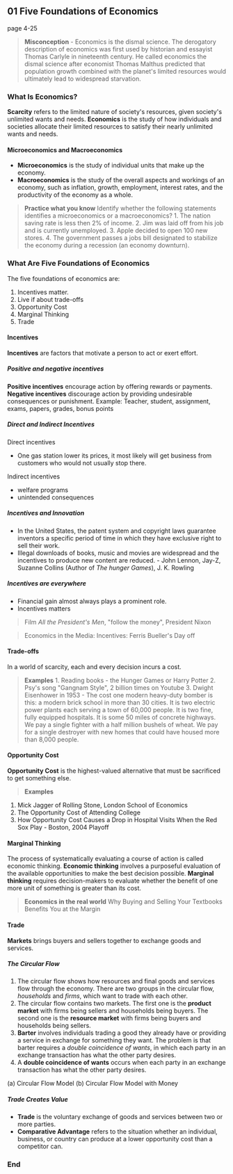 ## 01 Five Foundations of Economics
page 4-25
> **Misconception** - Economics is the dismal science.
> The derogatory description of economics was first used by historian and essayist Thomas Carlyle in nineteenth century. He called economics the dismal science after economist Thomas Malthus predicted that population growth combined with the planet's limited resources would ultimately lead to widespread starvation.

### What Is Economics?
**Scarcity** refers to the limited nature of society's resources, given society's unlimited wants and needs.
**Economics** is the study of how individuals and societies allocate their limited resources to satisfy their nearly unlimited wants and needs.

#### Microeconomics and Macroeconomics
+ **Microeconomics** is the study of individual units that make up the economy.
+ **Macroeconomics** is the study of the overall aspects and workings of an economy, such as inflation, growth, employment, interest rates, and the productivity of the economy as a whole.

> **Practice what you know**
Identify whether the following statements identifies a microeconomics or a macroeconomics?
1\. The nation saving rate is less then 2% of income.
2\. Jim was laid off from his job and is currently unemployed.
3\. Apple decided to open 100 new stores.
4\. The government passes a jobs bill designated to stabilize the economy during a recession (an economy downturn).

### What Are Five Foundations of Economics
The five foundations of economics are:
1. Incentives matter.
2. Live if about trade-offs
3. Opportunity Cost
4. Marginal Thinking
5. Trade

#### Incentives
**Incentives** are factors that motivate a person to act or exert effort.
##### Positive and negative incentives
**Positive incentives** encourage action by offering rewards or payments.
**Negative incentives** discourage action by providing undesirable consequences or punishment.
Example: Teacher, student, assignment, exams, papers, grades, bonus points

##### Direct and Indirect Incentives
Direct incentives
* One gas station lower its prices, it most likely will get business from customers who would not usually stop there.

Indirect incentives
* welfare programs
* unintended consequences

##### Incentives and Innovation
* In the United States, the patent system and copyright laws guarantee inventors a specific period of time in which they have exclusive right to sell their work.
* Illegal downloads of books, music and movies are widespread and the incentives to produce new content are reduced. - John Lennon, Jay-Z, Suzanne Collins (Author of *The hunger Games*), J. K. Rowling

##### Incentives are everywhere
* Financial gain almost always plays a prominent role.
* Incentives matters
> Film *All the President's Men*, "follow the money", President Nixon

> Economics in the Media: Incentives: Ferris Bueller's Day off

#### Trade-offs
In a world of scarcity, each and every decision incurs a cost.

> **Examples**
1\. Reading books - the Hunger Games or Harry Potter
2\. Psy's song "Gangnam Style", 2 billion times on Youtube
3\. Dwight Eisenhower in 1953 - The cost one modern heavy-duty bomber is this: a modern brick school in more than 30 cities. It is two electric power plants each serving a town of 60,000 people. It is two fine, fully equipped hospitals. It is some 50 miles of concrete highways. We pay a single fighter with a half million bushels of wheat. We pay for a single destroyer with new homes that could have housed more than 8,000 people.

#### Opportunity Cost
**Opportunity Cost** is the highest-valued alternative that must be sacrificed to get something else.
> **Examples**
1. Mick Jagger of Rolling Stone, London School of Economics
2. The Opportunity Cost of Attending College
3. How Opportunity Cost Causes a Drop in Hospital Visits When the Red Sox Play - Boston, 2004 Playoff

#### Marginal Thinking
The process of systematically evaluating a course of action is called economic thinking. **Economic thinking** involves a purposeful evaluation of the available opportunities to make the best decision possible.
**Marginal thinking** requires decision-makers to evaluate whether the benefit of one more unit of something is greater than its cost.

> **Economics in the real world**
> Why Buying and Selling Your Textbooks Benefits You at the Margin

#### Trade
**Markets** brings buyers and sellers together to exchange goods and services.

##### The Circular Flow
1. The circular flow shows how resources and final goods and services flow through the economy. There are two groups in the circular flow, *households* and *firms*, which want to trade with each other.
2. The circular flow contains two markets. The first one is the **product market** with firms being sellers and households being buyers. The second one is the **resource market** with firms being buyers and households being sellers.
3. **Barter** involves individuals trading a good they already have or providing a service in exchange for something they want. The problem is that barter requires a *double coincidence of wants*, in which each party in an exchange transaction has what the other party desires.
4. A **double coincidence of wants** occurs when each party in an exchange transaction has what the other party desires.

(a) Circular Flow Model
(b) Circular Flow Model with Money

##### Trade Creates Value
+ **Trade** is the voluntary exchange of goods and services between two or more parties.
+ **Comparative Advantage** refers to the situation whether an individual, business, or country can produce at a lower opportunity cost than a competitor can.

### End
